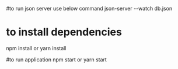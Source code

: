 #to run json server use below command
json-server --watch db.json

# to install dependencies 
npm install or yarn install

#to run application
npm start or yarn start
